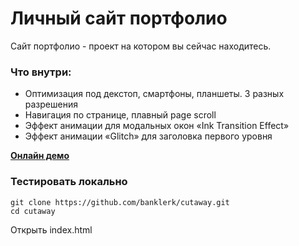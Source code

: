 # Личный сайт портфолио

Сайт портфолио - проект на котором вы сейчас находитесь.

### Что внутри:

- Оптимизация под декстоп, смартфоны, планшеты. 3 разных разрешения
- Навигация по странице, плавный page scroll
- Эффект анимации для модальных окон «Ink Transition Effect»
- Эффект анимации «Glitch» для заголовка первого уровня

[**Онлайн демо**](https://banklerk.github.io/cutaway/)

### Тестировать локально

```
git clone https://github.com/banklerk/cutaway.git
cd cutaway
```

Открыть index.html